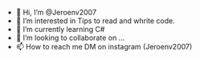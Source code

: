 - 👋 Hi, I’m @Jeroenv2007
- 👀 I’m interested in Tips to read and whrite code.
- 🌱 I’m currently learning C#
- 💞️ I’m looking to collaborate on ...
- 📫 How to reach me DM on instagram (Jeroenv2007)

<!---
Jeroenv2007/Jeroenv2007 is a ✨ special ✨ repository because its `README.md` (this file) appears on your GitHub profile.
You can click the Preview link to take a look at your changes.
--->
